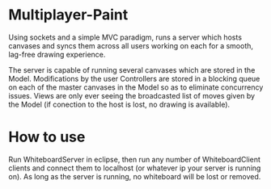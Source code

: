 Multiplayer-Paint
=================

Using sockets and a simple MVC paradigm, runs a server which hosts canvases and syncs them across all users working on each for a smooth, lag-free drawing experience.

The server is capable of running several canvases which are stored in the Model. Modifications by the user Controllers are stored in a blocking queue on each of the master canvases in the Model so as to eliminate concurrency issues. Views are only ever seeing the broadcasted list of moves given by the Model (if conection to the host is lost, no drawing is available).

How to use
==========

Run WhiteboardServer in eclipse, then run any number of WhiteboardClient clients and connect them to localhost (or whatever ip your server is running on). As long as the server is running, no whiteboard will be lost or removed.
